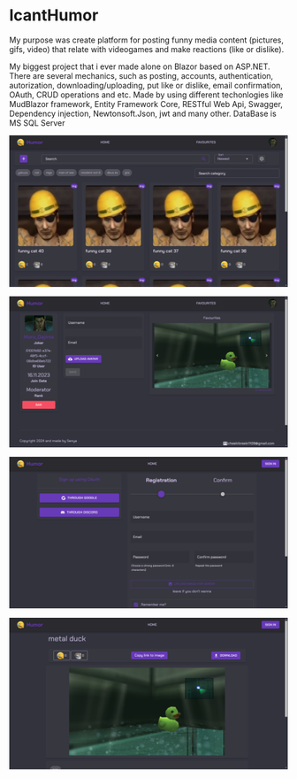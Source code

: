 # IcantHumor
My purpose was create platform for posting funny media content (pictures, gifs, video) that relate with videogames and make reactions (like or dislike).

My biggest project that i ever made alone on Blazor based on ASP.NET. There are several mechanics, such as posting, accounts, authentication, autorization, downloading/uploading, put like or dislike, email confirmation, OAuth, CRUD operations and etc. 
Made by using different techonlogies like MudBlazor framework, Entity Framework Core, RESTful Web Api, Swagger, Dependency injection, Newtonsoft.Json, jwt and many other.
DataBase is MS SQL Server

![Screenshot of project](/examples/part1.png)

![Screenshot of project](/examples/part2.png)

![Screenshot of project](/examples/part3.png)

![Screenshot of project](/examples/part4.png)
